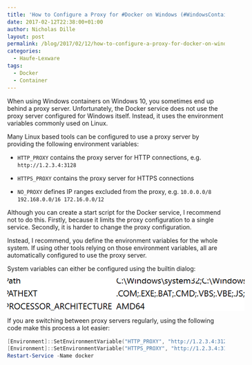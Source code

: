 ```yaml
---
title: 'How to Configure a Proxy for #Docker on Windows (#WindowsContainer)'
date: 2017-02-12T22:38:00+01:00
author: Nicholas Dille
layout: post
permalink: /blog/2017/02/12/how-to-configure-a-proxy-for-docker-on-windows/
categories:
  - Haufe-Lexware
tags:
  - Docker
  - Container
---
```

When using Windows containers on Windows 10, you sometimes end up behind a proxy server. Unfortunately, the Docker service does not use the proxy server configured for Windows itself. Instead, it uses the environment variables commonly used on Linux.<!--more-->

Many Linux based tools can be configured to use a proxy server by providing the following environment variables:

- `HTTP_PROXY` contains the proxy server for HTTP connections, e.g. `http://1.2.3.4:3128`

- `HTTPS_PROXY` contains the proxy server for HTTPS connections

- `NO_PROXY` defines IP ranges excluded from the proxy, e.g. `10.0.0.0/8 192.168.0.0/16 172.16.0.0/12`

Although you can create a start script for the Docker service, I recommend not to do this. Firstly, because it limits the proxy configuration to a single service. Secondly, it is harder to change the proxy configuration.

Instead, I recommend, you define the environment variables for the whole system. If using other tools relying on those environment variables, all are automatically configured to use the proxy server.

System variables can either be configured using the builtin dialog:

<div style="position: relative; overflow: hidden; width: 550px; height: 75px;"><a href="../../media/2017/02/Environment-Variables-Proxy.png" data-lightbox="WordPress2Jekyll" title="Dialog for system variables"><img src="../../media/2017/02/Environment-Variables-Proxy.png" alt="Dialog for system variables" style="max-width: none; position: absolute; top: -751px; left: -53px;" /></a></div>

If you are switching between proxy servers regularly, using the following code make this process a lot easier:

```powershell
[Environment]::SetEnvironmentVariable("HTTP_PROXY", "http://1.2.3.4:3128", [EnvironmentVariableTarget]::Machine)
[Environment]::SetEnvironmentVariable("HTTPS_PROXY", "http://1.2.3.4:3128", [EnvironmentVariableTarget]::Machine)
Restart-Service -Name docker
```